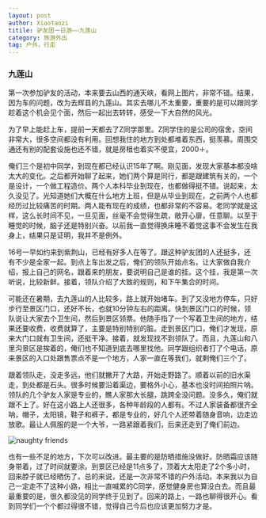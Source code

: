 ```yaml
---
layout: post
author: Xiaotaozi
titile: 驴友团一日游——九莲山
category: 旅游外出
tag: 户外，行走
---
```

### 九莲山 ###

第一次参加驴友的活动，本来要去山西的通天峡，看网上图片，非常不错。结果，因为车的问题，改为去辉县的九莲山。其实去哪儿不太重要，重要的是可以跟同学趁着这个机会见个面，然后一起出去转转，感受一下大自然的风光。

为了早上能赶上车，提前一天都去了Z同学那里。Z同学住的是公司的宿舍，空间非常大，很多空间都没有利用。回想我住的地方到处都堆着东西，挺羡慕。周围交通还有别的配套设施也还不错，就是房租也着实不便宜，2000＋。

俺们三个是初中同学，到现在都已经认识15年了啊。刚见面，发现大家基本都没啥太大的变化。之后都开始聊了起来，她们两个算是同行，都是跟建筑有关的，一个是设计，一个做工程造价。两个人本科毕业到现在，也都做得挺不错。说起来，太久没见了。光知道她们大概在什么地方上班，但是从毕业到现在，之前两个人也都经历过比较痛苦的时期。两人能有现在的成绩，也都非常的不容易。老同学就是这样，这么长时间不见，一旦见面，丝毫不会觉得生疏，敞开心扉，任意聊。以至于睡觉的时候，脑子还是特别兴奋。以前我一直觉得换床睡不着觉这事不会发生在我身上，结果只是证明，我并不是例外。

16号一早如约来到紫荆山，已经有好多人在等了。跟这种驴友团的人还挺多，还有不少是全家一起。到点上车出发之后，俺们的领队开始点名，让大家做自我介绍，报上自己的网名，跟着来的朋友，要说明自己是谁的挂。这个挂，我是第一次听说，比较新鲜。接着，领队介绍了大致的规则，和下午集合的时间。

可能还在暑期，去九莲山的人比较多，路上就开始堵车。到了又没地方停车，只好步行至景区门口，还好不长，也就10分钟左右的距离。快到景区门口的时候，领队说让大家去个卫生间，然后到景区领票。他随手指了一个写着卫生间的地方，结果还要收费，收费就算了，主要是特别特别的脏。走到景区门口，俺们才发现，原来大门口就有卫生间，还挺干净。接着，就发现找不到领队了。而且，九莲山和八里沟景区是挨着的，俺们也不知道到底去哪里找他。同学跟组织者打了个电话，原来景区的入口处跟售票点不是一个地方，人家一直在等我们，就剩俺们三个了。

跟着领队走，没走多远，他们就撇开了大路，开始走野路了。顺着以前的旧水渠走，到处都是石头。很多时候要沿着渠边，要格外小心，基本也没时间拍照片呐。领队的几个驴友人家是专业的，瞧人家那大长腿，跳跨全没问题。没多久，俺们就跟不上了。好在这小路上人还很多，各种年龄段的人都有。不过人家装备都很齐全呐，帽子，太阳镜，鞋子和裤子，都是专业的，好几个人还带着随身音响，边走边放歌。最让人佩服的是一个大爷，一路紧跟着我们，后来还走到了俺们前边。

![naughty friends](http://cl.ly/image/1n0Q0J113m00?_ga=1.145898290.787975448.1437525755)

也有一些不足的地方，下次可以改进。最主要的是防晒措施没做好。防晒霜应该随身带着，过了时间就要涂。到景区已经是11点多了，顶着大太阳走了2个多小时，回来脖子就已经晒伤了。总的来说，还是一次非常不错的户外活动。本来我以为自己一定走不了这种小路，相比一直喊累的C同学，感觉健身房也算没白去。而且最最重要的是，很久都没见的同学终于见到了。回来的路上，一路也聊得很开心。看到同学们一个个都过得很不错，觉得自己今后也应该更加努力才是。






